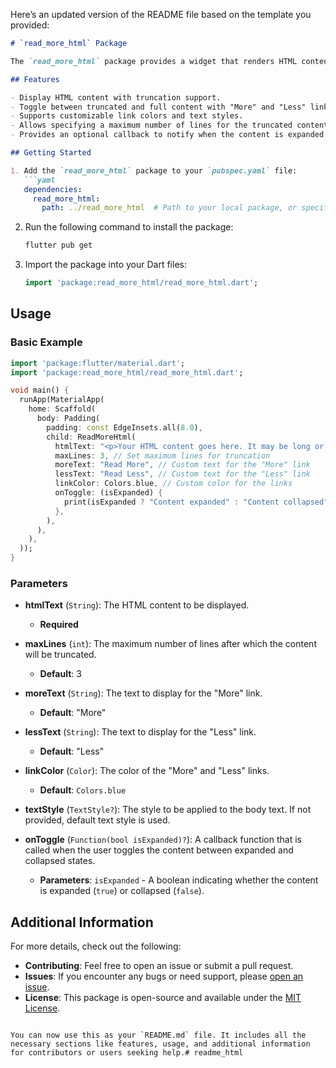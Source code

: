 Here’s an updated version of the README file based on the template you provided:

```markdown
# `read_more_html` Package

The `read_more_html` package provides a widget that renders HTML content and adds "Read More" functionality. It truncates content if it exceeds a specified number of lines and allows users to toggle between the truncated and full content by clicking a "More" or "Less" link.

## Features

- Display HTML content with truncation support.
- Toggle between truncated and full content with "More" and "Less" links.
- Supports customizable link colors and text styles.
- Allows specifying a maximum number of lines for the truncated content.
- Provides an optional callback to notify when the content is expanded or collapsed.

## Getting Started

1. Add the `read_more_html` package to your `pubspec.yaml` file:
   ```yaml
   dependencies:
     read_more_html:
       path: ../read_more_html  # Path to your local package, or specify a version if using pub.dev
   ```

2. Run the following command to install the package:
   ```bash
   flutter pub get
   ```

3. Import the package into your Dart files:
   ```dart
   import 'package:read_more_html/read_more_html.dart';
   ```

## Usage

### Basic Example

```dart
import 'package:flutter/material.dart';
import 'package:read_more_html/read_more_html.dart';

void main() {
  runApp(MaterialApp(
    home: Scaffold(
      body: Padding(
        padding: const EdgeInsets.all(8.0),
        child: ReadMoreHtml(
          htmlText: "<p>Your HTML content goes here. It may be long or short.</p>",
          maxLines: 3, // Set maximum lines for truncation
          moreText: "Read More", // Custom text for the "More" link
          lessText: "Read Less", // Custom text for the "Less" link
          linkColor: Colors.blue, // Custom color for the links
          onToggle: (isExpanded) {
            print(isExpanded ? "Content expanded" : "Content collapsed");
          },
        ),
      ),
    ),
  ));
}
```

### Parameters

- **htmlText** (`String`): The HTML content to be displayed.
    - **Required**

- **maxLines** (`int`): The maximum number of lines after which the content will be truncated.
    - **Default**: 3

- **moreText** (`String`): The text to display for the "More" link.
    - **Default**: "More"

- **lessText** (`String`): The text to display for the "Less" link.
    - **Default**: "Less"

- **linkColor** (`Color`): The color of the "More" and "Less" links.
    - **Default**: `Colors.blue`

- **textStyle** (`TextStyle?`): The style to be applied to the body text. If not provided, default text style is used.

- **onToggle** (`Function(bool isExpanded)?`): A callback function that is called when the user toggles the content between expanded and collapsed states.
    - **Parameters**: `isExpanded` - A boolean indicating whether the content is expanded (`true`) or collapsed (`false`).


## Additional Information

For more details, check out the following:

- **Contributing**: Feel free to open an issue or submit a pull request.
- **Issues**: If you encounter any bugs or need support, please [open an issue](https://github.com/kamranibrahim/readme_html/issues).
- **License**: This package is open-source and available under the [MIT License](https://opensource.org/licenses/MIT).
```

You can now use this as your `README.md` file. It includes all the necessary sections like features, usage, and additional information for contributors or users seeking help.# readme_html
